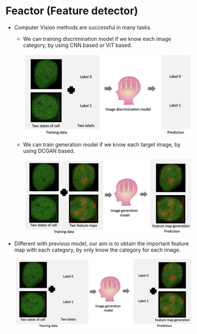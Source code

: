 # Feactor (Feature detector)

* Computer Vision methods are successful in many tasks. 

  * We can training discrimination model if we know each image category, by using CNN based or ViT based.

    ![figure](./figure01.png)

  * We can train generation model if we know each target image, by using DCGAN based.

    ![figure](./figure02.png)



* Different with previous model, our aim is to obtain the important feature map with each category, by only know the category for each image.

  ![figure](./figure00.png)
